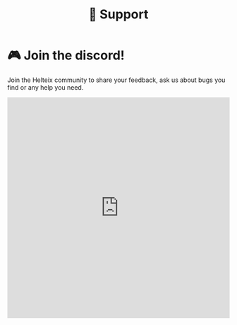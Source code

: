 ﻿---
sidebar_position: 10
title: "🤝 Support"
---

# 🎮 Join the discord!

Join the Helteix community to share your feedback, ask us about bugs you find or any help you need.

<iframe src="https://discord.com/widget?id=1226177194791927909&theme=dark" width="100%" height="500" allowtransparency="true" frameborder="0" sandbox="allow-popups allow-popups-to-escape-sandbox allow-same-origin allow-scripts"></iframe>